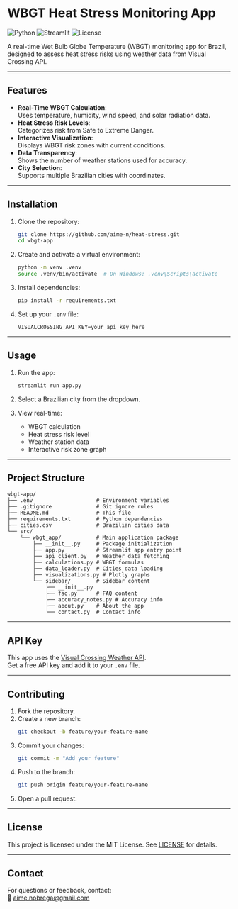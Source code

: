 # WBGT Heat Stress Monitoring App

![Python](https://img.shields.io/badge/python-3.9+-blue.svg)
![Streamlit](https://img.shields.io/badge/Streamlit-1.32.0-FF4B4B.svg)
![License](https://img.shields.io/badge/License-MIT-green.svg)

A real-time Wet Bulb Globe Temperature (WBGT) monitoring app for Brazil, designed to assess heat stress risks using weather data from Visual Crossing API.

---

## Features
- **Real-Time WBGT Calculation**:  
  Uses temperature, humidity, wind speed, and solar radiation data.
- **Heat Stress Risk Levels**:  
  Categorizes risk from Safe to Extreme Danger.
- **Interactive Visualization**:  
  Displays WBGT risk zones with current conditions.
- **Data Transparency**:  
  Shows the number of weather stations used for accuracy.
- **City Selection**:  
  Supports multiple Brazilian cities with coordinates.

---

## Installation

1. Clone the repository:
   ```bash
   git clone https://github.com/aime-n/heat-stress.git
   cd wbgt-app
   ```

2. Create and activate a virtual environment:
   ```bash
   python -m venv .venv
   source .venv/bin/activate  # On Windows: .venv\Scripts\activate
   ```

3. Install dependencies:
   ```bash
   pip install -r requirements.txt
   ```

4. Set up your `.env` file:
   ```env
   VISUALCROSSING_API_KEY=your_api_key_here
   ```

---

## Usage

1. Run the app:
   ```bash
   streamlit run app.py
   ```

2. Select a Brazilian city from the dropdown.

3. View real-time:
   - WBGT calculation
   - Heat stress risk level
   - Weather station data
   - Interactive risk zone graph

---

## Project Structure
```
wbgt-app/
├── .env                    # Environment variables
├── .gitignore              # Git ignore rules
├── README.md               # This file
├── requirements.txt        # Python dependencies
├── cities.csv              # Brazilian cities data
└── src/
    └── wbgt_app/           # Main application package
        ├── __init__.py     # Package initialization
        ├── app.py          # Streamlit app entry point
        ├── api_client.py   # Weather data fetching
        ├── calculations.py # WBGT formulas
        ├── data_loader.py  # Cities data loading
        ├── visualizations.py # Plotly graphs
        └── sidebar/        # Sidebar content
            ├── __init__.py
            ├── faq.py      # FAQ content
            ├── accuracy_notes.py # Accuracy info
            ├── about.py    # About the app
            └── contact.py  # Contact info
```

---

## API Key
This app uses the [Visual Crossing Weather API](https://www.visualcrossing.com/weather-api).  
Get a free API key and add it to your `.env` file.

---

## Contributing
1. Fork the repository.
2. Create a new branch:
   ```bash
   git checkout -b feature/your-feature-name
   ```
3. Commit your changes:
   ```bash
   git commit -m "Add your feature"
   ```
4. Push to the branch:
   ```bash
   git push origin feature/your-feature-name
   ```
5. Open a pull request.

---

## License
This project is licensed under the MIT License. See [LICENSE](LICENSE) for details.

---

## Contact
For questions or feedback, contact:  
📧 [aime.nobrega@gmail.com](mailto:aime.nobrega@gmail.com)  
